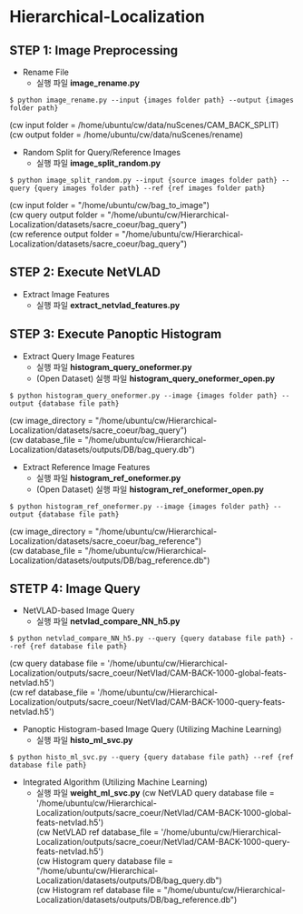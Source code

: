 # Hierarchical-Localization

## STEP 1: Image Preprocessing  
- Rename File  
  - 실행 파일 **image_rename.py**
``` shell
$ python image_rename.py --input {images folder path} --output {images folder path}
```
(cw input folder = /home/ubuntu/cw/data/nuScenes/CAM_BACK_SPLIT)  
(cw output folder = /home/ubuntu/cw/data/nuScenes/rename)   

- Random Split for Query/Reference Images  
  - 실행 파일 **image_split_random.py**
``` shell
$ python image_split_random.py --input {source images folder path} --query {query images folder path} --ref {ref images folder path}
```
(cw input folder = "/home/ubuntu/cw/bag_to_image")  
(cw query output folder = "/home/ubuntu/cw/Hierarchical-Localization/datasets/sacre_coeur/bag_query")  
(cw reference output folder = "/home/ubuntu/cw/Hierarchical-Localization/datasets/sacre_coeur/bag_query")  

## STEP 2: Execute NetVLAD
- Extract Image Features  
  - 실행 파일 **extract_netvlad_features.py**

## STEP 3: Execute Panoptic Histogram
- Extract Query Image Features  
  - 실행 파일 **histogram_query_oneformer.py**  
  - (Open Dataset) 실행 파일 **histogram_query_oneformer_open.py**
``` shell
$ python histogram_query_oneformer.py --image {images folder path} --output {database file path}
```
(cw image_directory = "/home/ubuntu/cw/Hierarchical-Localization/datasets/sacre_coeur/bag_query")  
(cw database_file = "/home/ubuntu/cw/Hierarchical-Localization/datasets/outputs/DB/bag_query.db")


- Extract Reference Image Features  
  - 실행 파일 **histogram_ref_oneformer.py**
  - (Open Dataset) 실행 파일 **histogram_ref_oneformer_open.py**
``` shell
$ python histogram_ref_oneformer.py --image {images folder path} --output {database file path}
```
(cw image_directory = "/home/ubuntu/cw/Hierarchical-Localization/datasets/sacre_coeur/bag_reference")  
(cw database_file = "/home/ubuntu/cw/Hierarchical-Localization/datasets/outputs/DB/bag_reference.db")

## STETP 4: Image Query
- NetVLAD-based Image Query  
  - 실행 파일 **netvlad_compare_NN_h5.py**
``` shell
$ python netvlad_compare_NN_h5.py --query {query database file path} --ref {ref database file path}
```
(cw query database file = '/home/ubuntu/cw/Hierarchical-Localization/outputs/sacre_coeur/NetVlad/CAM-BACK-1000-global-feats-netvlad.h5')  
(cw ref database_file = '/home/ubuntu/cw/Hierarchical-Localization/outputs/sacre_coeur/NetVlad/CAM-BACK-1000-query-feats-netvlad.h5')  

- Panoptic Histogram-based Image Query (Utilizing Machine Learning)  
  - 실행 파일 **histo_ml_svc.py**
``` shell
$ python histo_ml_svc.py --query {query database file path} --ref {ref database file path}
```

- Integrated Algorithm (Utilizing Machine Learning)  
  - 실행 파일 **weight_ml_svc.py**
(cw NetVLAD query database file = '/home/ubuntu/cw/Hierarchical-Localization/outputs/sacre_coeur/NetVlad/CAM-BACK-1000-global-feats-netvlad.h5')   
(cw NetVLAD ref database_file = '/home/ubuntu/cw/Hierarchical-Localization/outputs/sacre_coeur/NetVlad/CAM-BACK-1000-query-feats-netvlad.h5')  
(cw Histogram query database file = "/home/ubuntu/cw/Hierarchical-Localization/datasets/outputs/DB/bag_query.db")   
(cw Histogram ref database file =  "/home/ubuntu/cw/Hierarchical-Localization/datasets/outputs/DB/bag_reference.db")  
